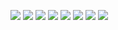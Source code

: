 ![](https://raw.githubusercontent.com/ShunchiZhou/Pictures_Bed/master/img/20200214181041.png)
![](https://raw.githubusercontent.com/ShunchiZhou/Pictures_Bed/master/img/20200214183251.jpg)
![](https://raw.githubusercontent.com/ShunchiZhou/Pictures_Bed/master/img/20200214184119.jpg)
![](https://raw.githubusercontent.com/ShunchiZhou/Pictures_Bed/master/img/20200214180917.jpg)
![](https://raw.githubusercontent.com/ShunchiZhou/Pictures_Bed/master/img/20200214181550.png)
![](https://raw.githubusercontent.com/ShunchiZhou/Pictures_Bed/master/img/20200214183810.jpg)
![](https://raw.githubusercontent.com/ShunchiZhou/Pictures_Bed/master/img/20200214181838.png)
![](https://raw.githubusercontent.com/ShunchiZhou/Pictures_Bed/master/img/20200214183518.jpg)